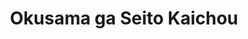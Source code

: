 --- 
title: "Okusama ga Seito Kaichou"
publishdate: "2019-7-12T16:48:46+02:00"
src: "https://365manga.net/manga/okusama-ga-seito-kaichou"
image: "https://data.365manga.net/images/thumbnails/15747-okusama-ga-seito-kaichou.jpg"
description: "The story begins with Izumi Hayato running to be student body president. But when a beautiful girl swings in promising the liberalization of love while flinging condoms into the audience, he ends up losing to her and becoming the vice president. At the student council meeting, the newly-elected president invites herself over to Izumi's house, where she promptly announces she is to become Izumi's wife thanks to an agreement -facilitated…"
---